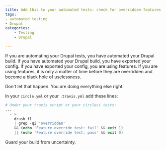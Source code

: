 ```yaml
---
title: Add this to your automated tests: check for overridden features
tags:
- automated testing
- Drupal
categories:
    - Testing
    - Drupal

---
```

If you are automating your Drupal tests, you have automated your Drupal build. If you have automated your Drupal build, you have exported your config. If you have exported your config, you are using features. If you are using features, it is only a matter of time before they are overridden and become a black hole of uselessness.

Don't let that happen. You are doing everything else right.

In your `circle.yml` or your `.travis.yml` add these lines:

~~~php
# Under your travis script or your circleci tests:
...
  - >
    drush fl
    | grep -qi 'overridden'
    && (echo 'Feature override test: fail' && exit 1)
    || (echo 'Feature override test: pass' && exit 0)
~~~

Guard your build from uncertainty.
